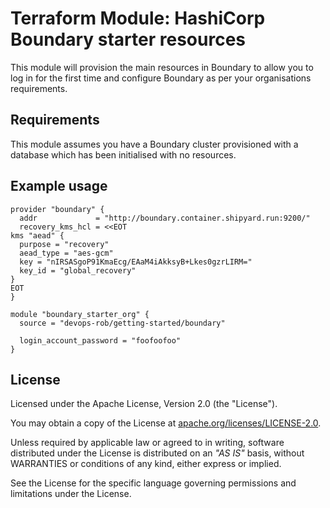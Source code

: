 # Terraform Module: HashiCorp Boundary starter resources

This module will provision the main resources in Boundary to allow you to log in for the first time and configure Boundary as per your organisations requirements.

## Requirements

This module assumes you have a Boundary cluster provisioned with a database which has been initialised with no resources.

## Example usage

```hcl
provider "boundary" {
  addr             = "http://boundary.container.shipyard.run:9200/"
  recovery_kms_hcl = <<EOT
kms "aead" {
  purpose = "recovery"
  aead_type = "aes-gcm"
  key = "nIRSASgoP91KmaEcg/EAaM4iAkksyB+Lkes0gzrLIRM="
  key_id = "global_recovery"
}
EOT
}

module "boundary_starter_org" {
  source = "devops-rob/getting-started/boundary"

  login_account_password = "foofoofoo"
}
```

## License

Licensed under the Apache License, Version 2.0 (the "License").

You may obtain a copy of the License at [apache.org/licenses/LICENSE-2.0](http://www.apache.org/licenses/LICENSE-2.0).

Unless required by applicable law or agreed to in writing, software distributed under the License is distributed on an _"AS IS"_ basis, without WARRANTIES or conditions of any kind, either express or implied.

See the License for the specific language governing permissions and limitations under the License.